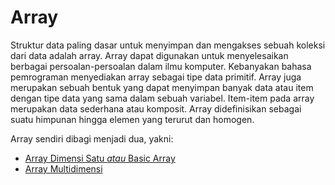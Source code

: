 # Array

Struktur data paling dasar untuk menyimpan dan mengakses sebuah koleksi dari data adalah array. Array dapat digunakan untuk menyelesaikan berbagai persoalan-persoalan dalam ilmu komputer. Kebanyakan bahasa pemrograman menyediakan array sebagai tipe data primitif. Array juga merupakan sebuah bentuk yang dapat menyimpan banyak data atau item dengan tipe data yang sama dalam sebuah variabel. Item-item pada array merupakan data sederhana atau komposit. Array didefinisikan sebagai suatu himpunan hingga elemen yang terurut dan homogen.

Array sendiri dibagi menjadi dua, yakni:
- [Array Dimensi Satu *atau* Basic Array](https://github.com/bellshade/Java/blob/main/learn/basic/Array/BasicArray/BasicArray.java)
- [Array Multidimensi](https://github.com/bellshade/Java/blob/main/learn/basic/Array/MultiDimentionalArray/MultidimensionalArray.java)